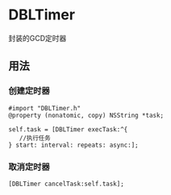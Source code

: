 # DBLTimer
封装的GCD定时器
## 用法
### 创建定时器

```
#import "DBLTimer.h"
@property (nonatomic, copy) NSString *task;

self.task = [DBLTimer execTask:^{
   //执行任务
} start: interval: repeats: async:];
```

### 取消定时器
```
[DBLTimer cancelTask:self.task];
```
